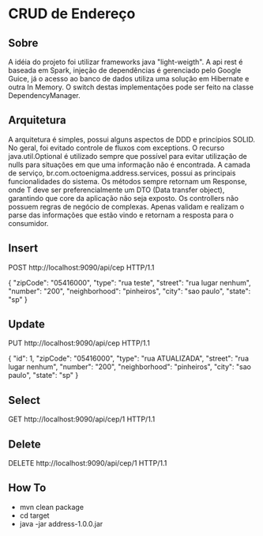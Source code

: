 # CRUD de Endereço

## Sobre
A idéia do projeto foi utilizar frameworks java "light-weigth". 
A api rest é baseada em Spark, injeção de dependências é gerenciado pelo Google Guice, já o acesso ao banco de dados utiliza uma solução em Hibernate e outra In Memory. O switch destas implementações pode ser feito na classe DependencyManager.

## Arquitetura
A arquitetura é simples, possui alguns aspectos de DDD e princípios SOLID. No geral, foi evitado controle de fluxos com exceptions. O recurso java.util.Optional é utilizado sempre que possível para evitar utilização de nulls para situações em que uma informação não é encontrada.
A camada de serviço, br.com.octoenigma.address.services, possui as principais funcionalidades do sistema. Os métodos sempre retornam um Response<T>, onde T deve ser preferencialmente um DTO (Data transfer object), garantindo que core da aplicação não seja exposto. 
Os controllers não possuem regras de negócio de complexas. Apenas validam e realizam o parse das informações que estão vindo e retornam a resposta para o consumidor.

## Insert
POST http://localhost:9090/api/cep HTTP/1.1

{
    "zipCode": "05416000",
    "type": "rua teste",
    "street": "rua lugar nenhum",
    "number": "200",
    "neighborhood": "pinheiros",
    "city": "sao paulo",
    "state": "sp"
}

## Update
PUT http://localhost:9090/api/cep HTTP/1.1

{
    "id": 1,
    "zipCode": "05416000",
    "type": "rua ATUALIZADA",
    "street": "rua lugar nenhum",
    "number": "200",
    "neighborhood": "pinheiros",
    "city": "sao paulo",
    "state": "sp"
}

## Select
GET http://localhost:9090/api/cep/1 
HTTP/1.1

## Delete
DELETE http://localhost:9090/api/cep/1 HTTP/1.1

## How To
* mvn clean package
* cd target
* java -jar address-1.0.0.jar
